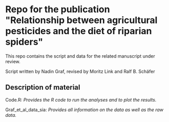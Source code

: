 Repo for the publication "Relationship between agricultural pesticides and the diet of riparian spiders"
====================================================================================================================

This repo contains the script and data for the related manuscript under review.

Script written by Nadin Graf, revised by Moritz Link and Ralf B. Schäfer
  
## Description of material ##

Code.R:			 *Provides the R code to run the analyses and to plot the results.* 

Graf_et_al_data_sia:			 *Provides all information on the data as well as the raw data.* 
